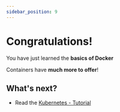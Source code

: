 ```yaml
---
sidebar_position: 9
---
```


# Congratulations!

You have just learned the **basics of Docker**

Containers have **much more to offer**!

## What's next?

- Read the [Kubernetes - Tutorial](https://go4clouds.github.io/docs/category/kubernetes---tutorial)